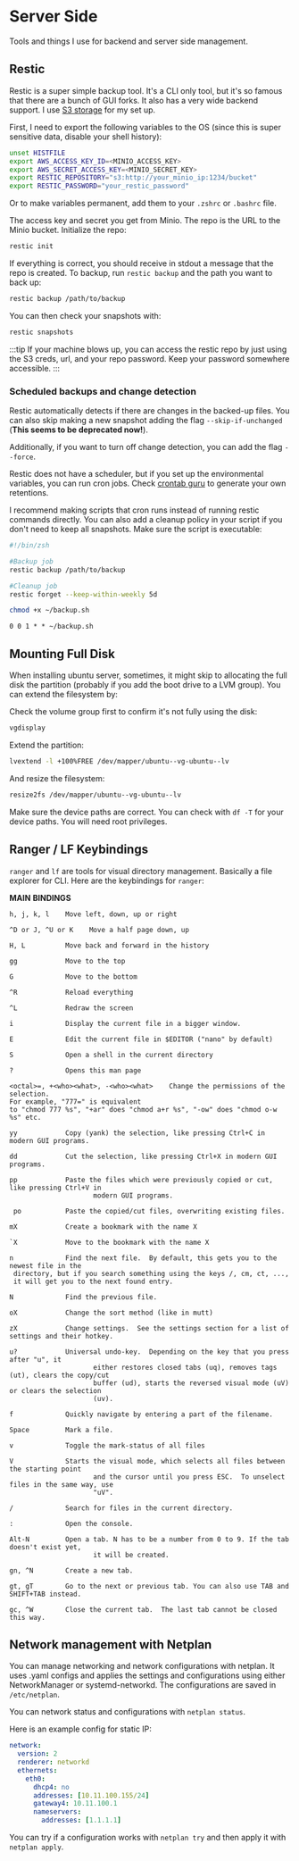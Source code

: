 # Server Side

Tools and things I use for backend and server side management. 

## Restic
Restic is a super simple backup tool. It's a CLI only tool, but it's so famous that there are a bunch of GUI forks. 
It also has a very wide backend support. I use [S3 storage](./../development#minio) for my set up.

First, I need to export the following variables to the OS (since this is super sensitive data, disable your shell history):
```bash
unset HISTFILE
export AWS_ACCESS_KEY_ID=<MINIO_ACCESS_KEY>
export AWS_SECRET_ACCESS_KEY=<MINIO_SECRET_KEY>
export RESTIC_REPOSITORY="s3:http://your_minio_ip:1234/bucket"
export RESTIC_PASSWORD="your_restic_password"
```
Or to make variables permanent, add them to your `.zshrc` or `.bashrc` file. 

The access key and secret you get from Minio. The repo is the URL to the Minio bucket. Initialize the repo:
```bash
restic init 
```

If everything is correct, you should receive in stdout a message that the repo is created. To backup, run `restic backup`
and the path you want to back up:
```bash
restic backup /path/to/backup
```

You can then check your snapshots with:
```bash
restic snapshots
```
:::tip
If your machine blows up, you can access the restic repo by just using the S3 creds, url, and your repo password. 
Keep your password somewhere accessible. 
:::

### Scheduled backups and change detection
Restic automatically detects if there are changes in the backed-up files. 
You can also skip making a new snapshot adding the flag `--skip-if-unchanged` (**This seems to be deprecated now!**).

Additionally, if you want to turn off change detection,
you can add the flag `--force`.

Restic does not have a scheduler, but if you set up the environmental variables, you can run cron jobs. 
Check [crontab guru](https://crontab.guru/) to generate your own retentions. 

I recommend making scripts that cron runs instead of running restic commands directly. 
You can also add a cleanup policy in your script if you don't need to keep all snapshots. Make sure the script is executable:
```bash title="~/backup.sh"
#!/bin/zsh

#Backup job
restic backup /path/to/backup

#Cleanup job
restic forget --keep-within-weekly 5d

```
```bash
chmod +x ~/backup.sh
```
```plaintext title="crontab -e"
0 0 1 * * ~/backup.sh
```

## Mounting Full Disk

When installing ubuntu server, sometimes, it might skip to allocating the full disk the partition (probably if you add the boot drive to a LVM group). You can extend the filesystem by:

Check the volume group first to confirm it's not fully using the disk:

```bash
vgdisplay
```

Extend the partition:

```bash
lvextend -l +100%FREE /dev/mapper/ubuntu--vg-ubuntu--lv
```

And resize the filesystem:

```bash
resize2fs /dev/mapper/ubuntu--vg-ubuntu--lv
```

Make sure the device paths are correct. You can check with `df -T` for your device paths. You will need root privileges.

## Ranger / LF Keybindings

`ranger` and `lf` are tools for visual directory management. Basically a file explorer for CLI. Here are the keybindings for `ranger`:

**MAIN** **BINDINGS** 

```plaintext
h, j, k, l    Move left, down, up or right

^D or J, ^U or K 	Move a half page down, up

H, L          Move back and forward in the history

gg            Move to the top

G             Move to the bottom

^R            Reload everything

^L            Redraw the screen

i             Display the current file in a bigger window.

E             Edit the current file in $EDITOR ("nano" by default)

S             Open a shell in the current directory

?             Opens this man page

<octal>=, +<who><what>, -<who><what>    Change the permissions of the selection.  
For example, "777=" is equivalent
to "chmod 777 %s", "+ar" does "chmod a+r %s", "-ow" does "chmod o-w %s" etc.

yy            Copy (yank) the selection, like pressing Ctrl+C in modern GUI programs.

dd            Cut the selection, like pressing Ctrl+X in modern GUI programs.

pp            Paste the files which were previously copied or cut, like pressing Ctrl+V in
                     modern GUI programs.

 po           Paste the copied/cut files, overwriting existing files.

mX            Create a bookmark with the name X

`X            Move to the bookmark with the name X

n             Find the next file.  By default, this gets you to the newest file in the
 directory, but if you search something using the keys /, cm, ct, ...,
 it will get you to the next found entry.

N             Find the previous file.

oX            Change the sort method (like in mutt)

zX            Change settings.  See the settings section for a list of settings and their hotkey.

u?            Universal undo-key.  Depending on the key that you press after "u", it
                     either restores closed tabs (uq), removes tags (ut), clears the copy/cut
                     buffer (ud), starts the reversed visual mode (uV) or clears the selection
                     (uv).

f             Quickly navigate by entering a part of the filename.

Space         Mark a file.

v             Toggle the mark-status of all files

V             Starts the visual mode, which selects all files between the starting point
                     and the cursor until you press ESC.  To unselect files in the same way, use
                     "uV".

/             Search for files in the current directory.

:             Open the console.

Alt-N         Open a tab. N has to be a number from 0 to 9. If the tab doesn't exist yet,
                     it will be created.

gn, ^N        Create a new tab.

gt, gT        Go to the next or previous tab. You can also use TAB and SHIFT+TAB instead.

gc, ^W        Close the current tab.  The last tab cannot be closed this way.
```

## Network management with Netplan

You can manage networking and network configurations with netplan. It uses .yaml configs and applies the settings and configurations using either NetworkManager or systemd-networkd. The configurations are saved in `/etc/netplan`.

You can network status and configurations with `netplan status`.

Here is an example config for static IP:

```yaml title="/etc/netplan/01-eth0-static.yaml"
network:
  version: 2
  renderer: networkd
  ethernets:
    eth0:
      dhcp4: no
      addresses: [10.11.100.155/24]
      gateway4: 10.11.100.1
      nameservers:
        addresses: [1.1.1.1]
```

You can try if a configuration works with `netplan try` and then apply it with `netplan apply`.